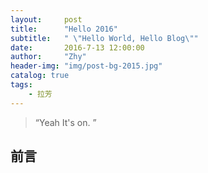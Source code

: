 ```yaml
---
layout:     post
title:      "Hello 2016"
subtitle:   " \"Hello World, Hello Blog\""
date:       2016-7-13 12:00:00
author:     "Zhy"
header-img: "img/post-bg-2015.jpg"
catalog: true
tags:
    - 拉芳
---
```


> “Yeah It's on. ”


## 前言

